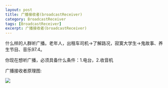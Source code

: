 ```yaml
---
layout: post
title: 广播接收者(broadcastReceiver) 
category: BroadcastReceiver
tags: [BroadcastReceiver]
excerpt: 广播接收者(broadcastReceiver) 
---
```



什么样的人群听广播。老年人，出租车司机->了解路况，寂寞大学生->鬼故事、养生节目、音乐97.4。

你现在想听广播，必须具备什么条件：1.电台，2.收音机 

广播接收者原理图:

![](http://www.nangongyibin.com/assets/images/Android/134.png) 